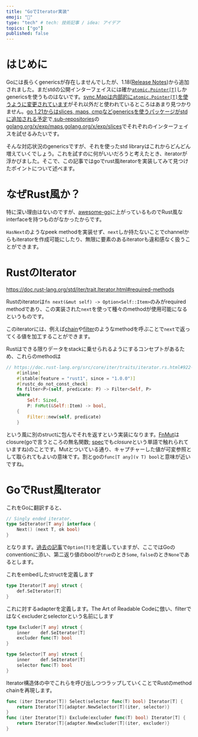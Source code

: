 ```yaml
---
title: "GoでIterator実装"
emoji: "🔁"
type: "tech" # tech: 技術記事 / idea: アイデア
topics: ["go"]
published: false
---
```


# はじめに

Goには長らくgenericsが存在しませんでしたが、1.18([Release Notes](https://tip.golang.org/doc/go1.18#generics))から追加されました。まだstdの公開インターフェイスには確か[`atomic.Pointer[T]`](https://pkg.go.dev/sync/atomic@go1.20.7#Pointer)しかgenericsを使うものはないです。[sync.Mapは内部的に`atomic.Pointer[T]`を使うように変更されています](https://cs.opensource.google/go/go/+/refs/tags/go1.20.7:src/sync/map.go;l=47)がそれ以外だと使われているところはあまり見つかりません。[go 1.21からはslices, maps, cmpなどgenericsを使うパッケージがstdに追加される予定](https://tip.golang.org/doc/go1.21#library)で,[sub-repositories](https://pkg.go.dev/golang.org/x)の[golang.org/x/exp/maps](https://pkg.go.dev/golang.org/x/exp@v0.0.0-20230807204917-050eac23e9de/maps),[golang.org/x/exp/slices](https://pkg.go.dev/golang.org/x/exp@v0.0.0-20230807204917-050eac23e9de/slices)でそれぞれのインターフェイスを試せるみたいです。

そんな対応状況のgenericsですが、それを使ったstd libraryはこれからどんどん増えていくでしょう。これを試すのに何がいいだろうと考えたとき、iteratorが浮かびました。そこで、この記事ではgoでrust風iteratorを実装してみて見つけたポイントについて述べます。

# なぜRust風か？

特に深い理由はないのですが、[awesome-go](https://github.com/avelino/awesome-go)に上がっているものでRust風なinterfaceを持つものがなかったからです。

`HasNext`のようなpeek methodを実装せず、`next`しか持たないことでchannelからもiteratorを作成可能にしたり、無限に要素のあるiteratorも違和感なく扱うことができます。

# RustのIterator

https://doc.rust-lang.org/std/iter/trait.Iterator.html#required-methods

Rustのiteratorは`fn next(&mut self) -> Option<Self::Item>`のみがrequired methodであり、この実装された`next`を使って種々のmethodが使用可能になるというものです。

このiteratorには、例えば[chain](https://doc.rust-lang.org/std/iter/trait.Iterator.html#method.chain)や[filter](https://doc.rust-lang.org/std/iter/trait.Iterator.html#method.filter)のようなmethodを呼ぶことで`next`で返ってくる値を加工することができます。

Rustはできる限りデータをstackに乗せられるようにするコンセプトがあるため、これらのmethodは

```rust
// https://doc.rust-lang.org/src/core/iter/traits/iterator.rs.html#922-925
    #[inline]
    #[stable(feature = "rust1", since = "1.0.0")]
    #[rustc_do_not_const_check]
    fn filter<P>(self, predicate: P) -> Filter<Self, P>
    where
        Self: Sized,
        P: FnMut(&Self::Item) -> bool,
    {
        Filter::new(self, predicate)
    }
```

という風に別のstructに包んでそれを返すという実装になります。[FnMut](https://doc.rust-lang.org/std/ops/trait.FnMut.html)はclosure(goで言うところの無名関数; [spec](https://go.dev/ref/spec#Function_literals)でも*closure*という単語で触れられていますね)のことです。Mutとついている通り、キャプチャーした値が可変参照として取られてもよいの意味です。割とgoの`func[T any](v T) bool`と意味が近いですね。

# GoでRust風Iterator

これをGoに翻訳すると、

```go
// Singly ended iterator.
type SeIterator[T any] interface {
	Next() (next T, ok bool)
}
```

となります。[過去の記事](https://zenn.dev/ngicks/articles/go-json-that-can-be-t-null-or-undefined)で`Option[T]`を定義していますが、ここではGoのconventionに添い、第二返り値のboolが`true`のとき`Some`, `false`のとき`None`であるとします。

これをembedしたstructを定義します

```go
type Iterator[T any] struct {
	def.SeIterator[T]
}
```

これに対するadapterを定義します。The Art of Readable Codeに倣い、filterではなくexcluderとselectorという名前にします

```go
type Excluder[T any] struct {
	inner    def.SeIterator[T]
	excluder func(T) bool
}

type Selector[T any] struct {
	inner    def.SeIterator[T]
	selector func(T) bool
}
```

Iterator構造体の中でこれらを呼び出しつつラップしていくことでRustのmethod chainを再現します。

```go
func (iter Iterator[T]) Select(selector func(T) bool) Iterator[T] {
	return Iterator[T]{adapter.NewSelector[T](iter, selector)}
}
func (iter Iterator[T]) Exclude(excluder func(T) bool) Iterator[T] {
	return Iterator[T]{adapter.NewExcluder[T](iter, excluder)}
}
```
